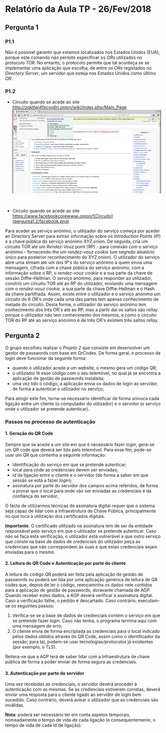 # Relatório da Aula TP - 26/Fev/2018

## Pergunta 1

### P1.1

Não é possível garantir que estamos localizados nos Estados Unidos (EUA), porque este comando não permite especificar os _ORs_ utilizados no protocolo *TOR*. No entanto, o protocolo permite que tal aconteça se se implementar uma aplicação que escolha, de entre os _ORs_ registados no _Directory Server_,  um servidor que esteja nos Estados Unidos como último _OR_.

### P1.2

- Circuito quando se acede ao site http://zqktlwi4fecvo6ri.onion/wiki/index.php/Main_Page	![Circuito](pergunta1.2/wiki.png) 

  ​

- Circuito quando se acede ao site https://www.facebookcorewwwi.onion/![Circuito](pergunta1.2/facebook.png) 


Para aceder ao serviço anónimo, o utilizador do serviço começa por aceder ao Directory Server para extrair informação sobre os _Introduction Points_ (IP)  e a chave pública do serviço anónimo XYZ.onion. De seguida, cria um circuito TOR até um _Rendez-Vouz_ point (RP) - para conexão com o serviço anónimo - fornecendo-lhe um _rendez-vouz cookie_ (um segredo aleatório único para posterior reconhecimento do XYZ.onion). O utilizador do serviço abre uma stream até um dos IP's do serviço anónimo a quem envia uma mensagem, cifrada com a chave pública do serviço anónimo, com a informação sobre o RP, o _rendez-vouz cookie_ e a sua parte da chave de sessão Diffie-Hellman. O serviço anónimo, para responder ao utilizador, constrói um circuito TOR até ao RP do utilizador, enviando uma mensagem com o _rendez-vouz cookie_, a sua parte da chave Diffie-Hellman e o Hash da chave partilhada. Assim, existe entre o utilizador e o serviço anónimo um circuito de 6 OR's onde cada uma das partes tem apenas conhecimento de metade do circuito. Desta forma, o utilizador do serviço anónimo tem conhecimento dos três OR's até ao RP, mas a partir daí os saltos são _rellay_ porque o utilizador não tem conhecimento dos mesmos, e como o circuito TOR do RP até ao serviço anónimo é de três OR's existem três saltos rellay. 



## Pergunta 2

O grupo escolheu  realizar o _Projeto 2_ que consiste em desenvolver um gestor de passwords com base em QrCodes. De forma geral, o processo de login deve funcionar da seguinte forma:

- quando o utilizador acede a um website, o mesmo gera um código QR;
- o utilizador lê esse código com o seu telemóvel, no qual já se encontra a aplicação de gestão de passwords instalada;
- uma vez lido o código, a aplicação envia os dados de login ao servidor, de forma a autenticar o utilizador no serviço;

Para atingir este fim, torna-se necessário identificar de forma unívoca cada ligação entre um cliente (o computador do utilizador) e o servidor (o serviço onde o utilizador se pretende autenticar). 

### Passos no processo de autenticação

#### 1. Geração do QR Code

Sempre que se acede a um site em que é necessário fazer *login*, gera-se um QR code que deverá ser lido pelo telemóvel. Para esse fim, pode-se usar um QR que contenha a seguinte informação:

- Identificação do serviço em que se pretende autenticar;
- local para onde as credenciais devem ser enviadas;
- _id_ da ligação entre o cliente e o servidor (de forma a saber em que sessão se está a fazer *login*);
- assinatura por parte do servidor dos campos acima referidos, de forma a provar que o local para onde vão ser enviadas as credenciais é da confiança do servidor;

O facto de utilizarmos técnicas de assinatura digital requer que o sistema seja capaz de lidar com a Infraestrutura de Chave Pública, principalmente no que toca à utilização dos certificados digitais.

**Importante**: O certificado utilizado na assinatura tem de ser da entidade responsável pelo serviço em que o utilizador se pretende autenticar. Caso não se faça esta verificação, o utilizador está vulnerável a que outro serviço que conste na base de dados de credenciais do utilizador peça as credenciais que não correspondem às suas e que estas credenciais sejam enviadas para  o mesmo.

#### 2. Leitura do QR Code e Autenticação por parte do cliente

A leitura do código QR poderá ser feita pela aplicação de gestão de passwords ou poderá ser lida por uma aplicação genérica de leitura de QR codes que, depois de ler o código, reencaminha os dados nele contidos para a aplicação de gestão de passwords, doravante chamada de AGP. Quando receber estes dados, a AGP deverá verificar a assinatura digital. Caso a verificação falhe, o pedido é descartado. Caso contrário, executam-se os seguintes passos:

1. Verifica-se se a base de dados de credenciais contém o serviço em que se pretende fazer *login*. Caso não tenha, o programa termina aqui com uma mensagem de erro;
2. O cliente envia de forma encriptada as credenciais para o local indicado pelos dados obtidos através do QR Code, assim como o identificador da sessão; para tal, podem-se usar tecnologias/protocolos já existentes (por exemplo, o TLS).

Reitera-se que a AGP terá de saber lidar com a Infraestrutura de chave pública de forma a poder enviar de forma segura as credenciais.

#### 3. Autenticação por parte do servidor

Uma vez recebidas as credenciais, o servidor deverá proceder à autenticação com as mesmas. Se as credenciais estiverem corretas, deverá enviar uma resposta para o cliente ligado ao servidor de login bem sucedido. Caso contrário, deverá avisar o utilizador que as credenciais são inválidas.

**Nota**: poderá ser necessário ter em conta aspetos temporais, nomeadamente o tempo de vida de cada ligação (e consequentemente, o tempo de vida de cada id de ligação).

